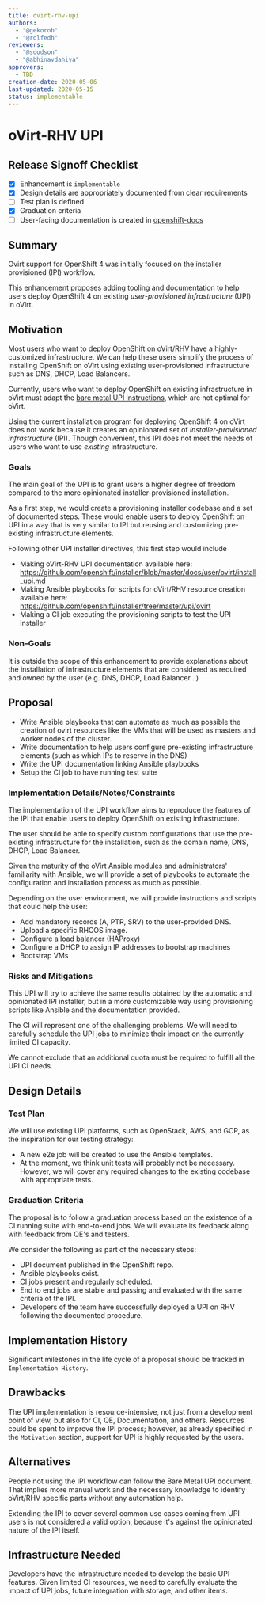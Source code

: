 ```yaml
---
title: ovirt-rhv-upi
authors:
  - "@gekorob"
  - "@rolfedh"
reviewers:
  - "@sdodson"
  - "@abhinavdahiya"
approvers:
  - TBD
creation-date: 2020-05-06
last-updated: 2020-05-15
status: implementable
---
```


# oVirt-RHV UPI

## Release Signoff Checklist

- [x] Enhancement is `implementable`
- [x] Design details are appropriately documented from clear requirements
- [ ] Test plan is defined
- [x] Graduation criteria
- [ ] User-facing documentation is created in [openshift-docs](https://github.com/openshift/openshift-docs/)

## Summary

Ovirt support for OpenShift 4 was initially focused on the installer provisioned
(IPI) workflow.

This enhancement proposes adding tooling and documentation to help users deploy
OpenShift 4 on existing _user-provisioned infrastructure_ (UPI) in oVirt.

## Motivation

Most users who want to deploy OpenShift on oVirt/RHV have a highly-customized
infrastructure. We can help these users simplify the process of installing OpenShift
on oVirt using existing user-provisioned infrastructure such as DNS, DHCP, Load Balancers.

Currently, users who want to deploy OpenShift on existing infrastructure in oVirt must
adapt the [bare metal UPI instructions][baremetal-upi], which are not optimal for oVirt.

Using the current installation program for deploying OpenShift 4 on oVirt does not work
because it creates an opinionated set of _installer-provisioned infrastructure_ (IPI).
Though convenient, this IPI does not meet the needs of users who want to use _existing_
infrastructure.

### Goals

The main goal of the UPI is to grant users a higher degree of freedom compared to the
more opinionated installer-provisioned installation.

As a first step, we would create a provisioning installer codebase and a set of documented steps.
These would enable users to deploy OpenShift on UPI in a way that is very similar to IPI but
reusing and customizing pre-existing infrastructure elements.

Following other UPI installer directives, this first step would include

* Making oVirt-RHV UPI documentation available here:
https://github.com/openshift/installer/blob/master/docs/user/ovirt/install_upi.md
* Making Ansible playbooks for scripts for oVirt/RHV resource creation available here:
https://github.com/openshift/installer/tree/master/upi/ovirt
* Making a CI job executing the provisioning scripts to test the UPI installer

### Non-Goals

It is outside the scope of this enhancement to provide explanations about the installation
of infrastructure elements that are considered as required and owned by the user (e.g. DNS,
DHCP, Load Balancer...)

## Proposal

* Write Ansible playbooks that can automate as much as possible the creation of ovirt resources
like the VMs that will be used as masters and worker nodes of the cluster.
* Write documentation to help users configure pre-existing infrastructure
elements (such as which IPs to reserve in the DNS)
* Write the UPI documentation linking Ansible playbooks
* Setup the CI job to have running test suite


### Implementation Details/Notes/Constraints

The implementation of the UPI workflow aims to reproduce the features of the IPI that enable
users to deploy OpenShift on existing infrastructure.

The user should be able to specify custom configurations that use the pre-existing
infrastructure for the installation, such as the domain name, DNS, DHCP, Load Balancer.

Given the maturity of the oVirt Ansible modules and administrators' familiarity with Ansible,
we will provide a set of playbooks to automate the configuration and installation process as much
as possible.

Depending on the user environment, we will provide instructions and scripts that could help the user:

* Add mandatory records (A, PTR, SRV) to the user-provided DNS.
* Upload a specific RHCOS image.
* Configure a load balancer (HAProxy)
* Configure a DHCP to assign IP addresses to bootstrap machines
* Bootstrap VMs

### Risks and Mitigations

This UPI will try to achieve the same results obtained by the automatic and opinionated
IPI installer, but in a more customizable way using provisioning scripts like Ansible
and the documentation provided.

The CI will represent one of the challenging problems. We will need to carefully schedule
the UPI jobs to minimize their impact on the currently limited CI capacity.

We cannot exclude that an additional quota must be required to fulfill all the UPI CI needs.

## Design Details

### Test Plan

We will use existing UPI platforms, such as OpenStack, AWS, and GCP, as the inspiration for our
testing strategy:

- A new e2e job will be created to use the Ansible templates.
- At the moment, we think unit tests will probably not be necessary. However, we will cover
any required changes to the existing codebase with appropriate tests.

### Graduation Criteria

The proposal is to follow a graduation process based on the existence of a CI running
suite with end-to-end jobs. We will evaluate its feedback along with feedback from QE's
and testers.

We consider the following as part of the necessary steps:

- UPI document published in the OpenShift repo.
- Ansible playbooks exist.
- CI jobs present and regularly scheduled.
- End to end jobs are stable and passing and evaluated with the same criteria of the IPI.
- Developers of the team have successfully deployed a UPI on RHV following the
documented procedure.

## Implementation History

Significant milestones in the life cycle of a proposal should be tracked in `Implementation
History`.

## Drawbacks

The UPI implementation is resource-intensive, not just from a development point of view,
but also for CI, QE, Documentation, and others. Resources could be spent to improve the
IPI process; however, as already specified in the `Motivation` section, support for UPI is
highly requested by the users.

## Alternatives

People not using the IPI workflow can follow the Bare Metal UPI document.
That implies more manual work and the necessary knowledge to identify oVirt/RHV specific
parts without any automation help.

Extending the IPI to cover several common use cases coming from UPI users is not
considered a valid option, because it's against the opinionated nature of the IPI itself.

## Infrastructure Needed

Developers have the infrastructure needed to develop the basic UPI features. Given limited
CI resources, we need to carefully evaluate the impact of UPI jobs, future integration with
storage, and other items.

[baremetal-upi]: https://github.com/openshift/installer/blob/master/docs/user/metal/install_upi.md
